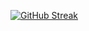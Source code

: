 [![GitHub Streak](https://streak-stats.demolab.com?user=YanishR&theme=radical&border_radius=50&date_format=j%20M%5B%20Y%5D&card_width=1000)](https://git.io/streak-stats)

